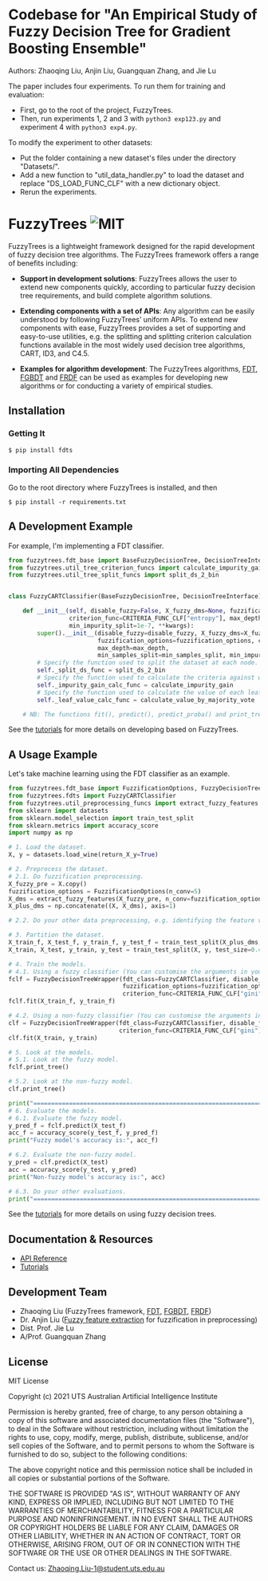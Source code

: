 # Codebase for "An Empirical Study of Fuzzy Decision Tree for Gradient Boosting Ensemble"
Authors: Zhaoqing Liu, Anjin Liu, Guangquan Zhang, and Jie Lu

The paper includes four experiments. To run them for training and evaluation:
- First, go to the root of the project, FuzzyTrees.
- Then, run experiments 1, 2 and 3 with `python3 exp123.py` and experiment 4 with `python3 exp4.py`.

To modify the experiment to other datasets:
- Put the folder containing a new dataset's files under the directory "Datasets/".
- Add a new function to "util_data_handler.py" to load the dataset and replace "DS_LOAD_FUNC_CLF" with a new dictionary object.
- Rerun the experiments.



# FuzzyTrees ![MIT](https://img.shields.io/badge/license-MIT-brightgreen)
FuzzyTrees is a lightweight framework designed for the rapid development of fuzzy decision tree algorithms. The FuzzyTrees framework offers a range of benefits including:

- **Support in development solutions**: FuzzyTrees allows the user to extend new components quickly, according to particular fuzzy decision tree requirements, and build complete algorithm solutions.

- **Extending components with a set of APIs**: Any algorithm can be easily understood by following FuzzyTrees’ uniform APIs. To extend new components with ease, FuzzyTrees provides a set of supporting and easy-to-use utilities, e.g. the splitting and splitting criterion calculation functions available in the most widely used decision tree algorithms, CART, ID3, and C4.5.

- **Examples for algorithm development**: The FuzzyTrees algorithms, [FDT](fuzzytrees/fdt_base.py), [FGBDT](fuzzytrees/fgbdt.py) and [FRDF](fuzzytrees/frdf.py) can be used as examples for developing new algorithms or for conducting a variety of empirical studies.

## Installation
###  Getting It
```shell
$ pip install fdts
```

###  Importing All Dependencies
Go to the root directory where FuzzyTrees is installed, and then
```shell
$ pip install -r requirements.txt
```


## A Development Example
For example, I'm implementing a FDT classifier.

```python
from fuzzytrees.fdt_base import BaseFuzzyDecisionTree, DecisionTreeInterface, CRITERIA_FUNC_CLF
from fuzzytrees.util_tree_criterion_funcs import calculate_impurity_gain, calculate_value_by_majority_vote
from fuzzytrees.util_tree_split_funcs import split_ds_2_bin


class FuzzyCARTClassifier(BaseFuzzyDecisionTree, DecisionTreeInterface):

    def __init__(self, disable_fuzzy=False, X_fuzzy_dms=None, fuzzification_options=None,
                 criterion_func=CRITERIA_FUNC_CLF["entropy"], max_depth=float("inf"), min_samples_split=2,
                 min_impurity_split=1e-7, **kwargs):
        super().__init__(disable_fuzzy=disable_fuzzy, X_fuzzy_dms=X_fuzzy_dms,
                         fuzzification_options=fuzzification_options, criterion_func=criterion_func,
                         max_depth=max_depth,
                         min_samples_split=min_samples_split, min_impurity_split=min_impurity_split, **kwargs)
        # Specify the function used to split the dataset at each node.
        self._split_ds_func = split_ds_2_bin
        # Specify the function used to calculate the criteria against which each split point is selected during induction.
        self._impurity_gain_calc_func = calculate_impurity_gain
        # Specify the function used to calculate the value of each leaf node.
        self._leaf_value_calc_func = calculate_value_by_majority_vote

    # NB: The functions fit(), predict(), predict_proba() and print_tree() are already defined in the super class BaseFuzzyDecisionTree.
```

See the [tutorials](./tutorials.md) for more details on developing based on FuzzyTrees.


## A Usage Example
Let's take machine learning using the FDT classifier as an example.

```python
from fuzzytrees.fdt_base import FuzzificationOptions, FuzzyDecisionTreeWrapper, CRITERIA_FUNC_CLF
from fuzzytrees.fdts import FuzzyCARTClassifier
from fuzzytrees.util_preprocessing_funcs import extract_fuzzy_features
from sklearn import datasets
from sklearn.model_selection import train_test_split
from sklearn.metrics import accuracy_score
import numpy as np

# 1. Load the dataset.
X, y = datasets.load_wine(return_X_y=True)

# 2. Preprocess the dataset.
# 2.1. Do fuzzification preprocessing.
X_fuzzy_pre = X.copy()
fuzzification_options = FuzzificationOptions(n_conv=5)
X_dms = extract_fuzzy_features(X_fuzzy_pre, n_conv=fuzzification_options.n_conv)
X_plus_dms = np.concatenate((X, X_dms), axis=1)

# 2.2. Do your other data preprocessing, e.g. identifying the feature values and target values, processing the missing values, etc.

# 3. Partition the dataset.
X_train_f, X_test_f, y_train_f, y_test_f = train_test_split(X_plus_dms, y, test_size=0.4, random_state=22)
X_train, X_test, y_train, y_test = train_test_split(X, y, test_size=0.4, random_state=22)

# 4. Train the models.
# 4.1. Using a fuzzy classifier (You can customise the arguments in your constructor and their default values).
fclf = FuzzyDecisionTreeWrapper(fdt_class=FuzzyCARTClassifier, disable_fuzzy=False,
                                fuzzification_options=fuzzification_options,
                                criterion_func=CRITERIA_FUNC_CLF["gini"], max_depth=5)
fclf.fit(X_train_f, y_train_f)

# 4.2. Using a non-fuzzy classifier (You can customise the arguments in your constructor and their default values).
clf = FuzzyDecisionTreeWrapper(fdt_class=FuzzyCARTClassifier, disable_fuzzy=True,
                               criterion_func=CRITERIA_FUNC_CLF["gini"], max_depth=5)
clf.fit(X_train, y_train)

# 5. Look at the models.
# 5.1. Look at the fuzzy model.
fclf.print_tree()

# 5.2. Look at the non-fuzzy model.
clf.print_tree()

print("========================================================================================")
# 6. Evaluate the models.
# 6.1. Evaluate the fuzzy model.
y_pred_f = fclf.predict(X_test_f)
acc_f = accuracy_score(y_test_f, y_pred_f)
print("Fuzzy model's accuracy is:", acc_f)

# 6.2. Evaluate the non-fuzzy model.
y_pred = clf.predict(X_test)
acc = accuracy_score(y_test, y_pred)
print("Non-fuzzy model's accuracy is:", acc)

# 6.3. Do your other evaluations.
print("========================================================================================")
```

See the [tutorials](./tutorials.md) for more details on using fuzzy decision trees.


## Documentation & Resources
- [API Reference](https://zhaoqingliu.github.io/FuzzyTrees/docs/build/html/index.html)
- [Tutorials](./tutorials.md)


## Development Team
- Zhaoqing Liu (FuzzyTrees framework, [FDT](fuzzytrees/fdt_base.py), [FGBDT](fuzzytrees/fgbdt.py), [FRDF](fuzzytrees/frdf.py))
- Dr. Anjin Liu ([Fuzzy feature extraction](fuzzytrees/util_preprocessing_funcs.py) for fuzzification in preprocessing)
- Dist. Prof. Jie Lu
- A/Prof. Guangquan Zhang


## License
MIT License

Copyright (c) 2021 UTS Australian Artificial Intelligence Institute

Permission is hereby granted, free of charge, to any person obtaining a copy
of this software and associated documentation files (the "Software"), to deal
in the Software without restriction, including without limitation the rights
to use, copy, modify, merge, publish, distribute, sublicense, and/or sell
copies of the Software, and to permit persons to whom the Software is
furnished to do so, subject to the following conditions:

The above copyright notice and this permission notice shall be included in all
copies or substantial portions of the Software.

THE SOFTWARE IS PROVIDED "AS IS", WITHOUT WARRANTY OF ANY KIND, EXPRESS OR
IMPLIED, INCLUDING BUT NOT LIMITED TO THE WARRANTIES OF MERCHANTABILITY,
FITNESS FOR A PARTICULAR PURPOSE AND NONINFRINGEMENT. IN NO EVENT SHALL THE
AUTHORS OR COPYRIGHT HOLDERS BE LIABLE FOR ANY CLAIM, DAMAGES OR OTHER
LIABILITY, WHETHER IN AN ACTION OF CONTRACT, TORT OR OTHERWISE, ARISING FROM,
OUT OF OR IN CONNECTION WITH THE SOFTWARE OR THE USE OR OTHER DEALINGS IN THE
SOFTWARE.


Contact us: Zhaoqing.Liu-1@student.uts.edu.au


